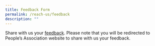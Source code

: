 ```yaml
---
title: Feedback Form
permalink: /reach-us/feedback
description: ""
---
```

Share with us your [feedback](https://www.pa.gov.sg/feedback).
Please note that you will be redirected to People’s Association website to share with us your feedback.